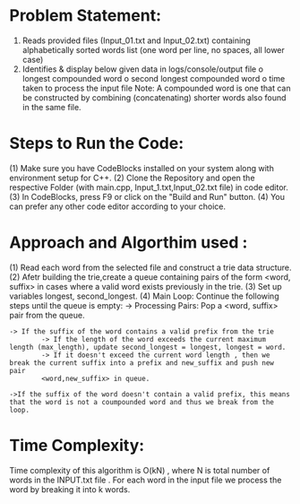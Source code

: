 # Problem Statement: 
1. Reads provided files (Input_01.txt and Input_02.txt) containing alphabetically sorted words list (one
word per line, no spaces, all lower case)
2. Identifies & display below given data in logs/console/output file
    o longest compounded word
    o second longest compounded word
    o time taken to process the input file
Note: A compounded word is one that can be constructed by combining (concatenating) shorter words
also found in the same file.



# Steps to Run the Code: 
(1) Make sure you have CodeBlocks installed on your system along with environment setup for C++.
(2) Clone the Repository and open the respective Folder (with main.cpp, Input_1.txt,Input_02.txt file) in code editor.
(3) In CodeBlocks, press F9 or click on the "Build and Run" button.
(4) You can prefer any other code editor according to your choice.


# Approach and Algorthim used : 

(1) Read each word from the selected file and construct a trie data structure.
(2) Afetr building the trie,create a queue containing pairs of the form <word, suffix> in cases where a valid word exists previously in the trie.
(3) Set up variables longest, second_longest.
(4) Main Loop:
    Continue the following steps until the queue is empty:
    -> Processing Pairs:
       Pop a <word, suffix> pair from the queue.

    -> If the suffix of the word contains a valid prefix from the trie 
            -> If the length of the word exceeds the current maximum length (max_length), update second_longest = longest, longest = word.
            -> If it doesn't exceed the current word length , then we break the current suffix into a prefix and new_suffix and push new pair 
            <word,new_suffix> in queue.

    ->If the suffix of the word doesn't contain a valid prefix, this means that the word is not a coumpounded word and thus we break from the loop.

# Time Complexity:
Time complexity of this algorithm is O(kN) , where N is total number of words in the INPUT.txt file .
For each word in the input file we process the word by breaking it into k words.





